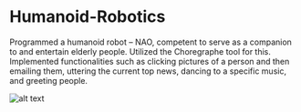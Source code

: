 # Humanoid-Robotics
Programmed a humanoid robot – NAO, competent to serve as a companion to and entertain elderly people. Utilized the Choregraphe tool for this.
Implemented functionalities such as clicking pictures of a person and then emailing them, uttering the current top news, dancing to a specific music, and greeting people.

![alt text](https://upload.wikimedia.org/wikipedia/commons/thumb/4/47/Nao_Robot_%28Robocup_2016%29.jpg/405px-Nao_Robot_%28Robocup_2016%29.jpg)
